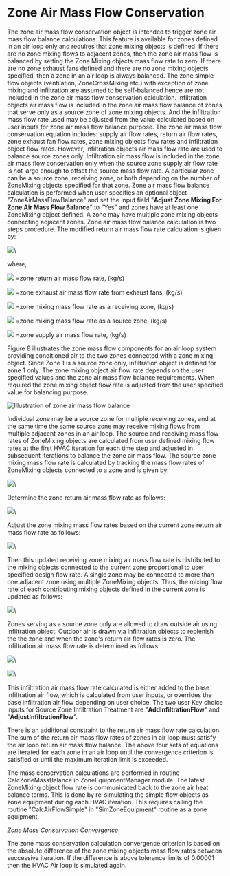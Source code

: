 # Zone Air Mass Flow Conservation

The zone air mass flow conservation object is intended to trigger zone air mass flow balance calculations.  This feature is available for zones defined in an air loop only and requires that zone mixing objects is defined.  If there are no zone mixing flows to adjacent zones, then the zone air mass flow is balanced by setting the Zone Mixing objects mass flow rate to zero. If there are no zone exhaust fans defined and there are no zone mixing objects specified, then a zone in an air loop is always balanced.  The zone simple flow objects (ventilation, ZoneCrossMixing etc.) with exception of zone mixing and infiltration are assumed to be self-balanced hence are not included in the zone air mass flow conservation calculation. Infiltration objects air mass flow is included in the zone air mass flow balance of zones that serve only as a source zone of zone mixing objects. And the infiltration mass flow rate used may be adjusted from the value calculated based on user inputs for zone air mass flow balance purpose. The zone air mass flow conservation equation includes: supply air flow rates, return air flow rates, zone exhaust fan flow rates, zone mixing objects flow rates and infiltration object flow rates. However, infiltration objects air mass flow rate are used to balance source zones only. Infiltration air mass flow is included in the zone air mass flow conservation only when the source zone supply air flow rate is not large enough to offset the source mass flow rate. A particular zone can be a source zone, receiving zone, or both depending on the number of ZoneMixing objects specified for that zone. Zone air mass flow balance calculation is performed when user specifies an optional object "ZoneAirMassFlowBalance" and set the input field "**Adjust Zone Mixing For Zone Air Mass Flow Balance**" to "Yes" and zones have at least one ZoneMixing object defined.  A zone may have multiple zone mixing objects connecting adjacent zones.  Zone air mass flow balance calculation is two steps procedure.  The modified return air mass flow rate calculation is given by:

![](media/image128.png)\


where,

![](media/image129.png) =zone return air mass flow rate, (kg/s)

![](media/image130.png) =zone exhaust air mass flow rate from exhaust fans, (kg/s)

![](media/image131.png) =zone mixing mass flow rate as a receiving zone, (kg/s)

![](media/image132.png) =zone mixing mass flow rate as a source zone, (kg/s)

![](media/image133.png) =zone supply air mass flow rate, (kg/s)

Figure 8 illustrates the zone mass flow components for an air loop system providing conditioned air to the two zones connected with a zone mixing object. Since Zone 1 is a source zone only, infiltration object is defined for zone 1 only.  The zone mixing object air flow rate depends on the user specified values and the zone air mass flow balance requirements.  When required the zone mixing object flow rate is adjusted from the user specified value for balancing purpose.

![Illustration of zone air mass flow balance](media/illustration-of-zone-air-mass-flow-balance.png)

Individual zone may be a source zone for multiple receiving zones, and at the same time the same source zone may receive mixing flows from multiple adjacent zones in an air loop.  The source and receiving mass flow rates of ZoneMixing objects are calculated from user defined mixing flow rates at the first HVAC iteration for each time step and adjusted in subsequent iterations to balance the zone air mass flow. The source zone mixing mass flow rate is calculated by tracking the mass flow rates of ZoneMixing objects connected to a zone and is given by:

![](media/image135.png)\


Determine the zone return air mass flow rate as follows:

![](media/image128.png)\


Adjust the zone mixing mass flow rates based on the current zone return air mass flow rate as follows:

![](media/image136.png)\


Then this updated receiving zone mixing air mass flow rate is distributed to the mixing objects connected to the current zone proportional to user specified design flow rate. A single zone may be connected to more than one adjacent zone using multiple ZoneMixing objects.  Thus, the mixing flow rate of each contributing mixing objects defined in the current zone is updated as follows:

![](media/image137.png)\


Zones serving as a source zone only are allowed to draw outside air using infiltration object.   Outdoor air is drawn via infiltration objects to replenish the the zone and when the zone's return air flow rates is zero. The infiltration air mass flow rate is determined as follows:

![](media/image138.png)\


![](media/image139.png)\


This infiltration air mass flow rate calculated is either added to the base infiltration air flow, which is calculated from user inputs, or overrides the base infiltration air flow depending on user choice. The two user Key choice inputs for Source Zone Infiltration Treatment are "**AddInfiltrationFlow**" and "**AdjustInfiltrationFlow**".

There is an additional constraint to the return air mass flow rate calculation.  The sum of the return air mass flow rates of zones in air loop must satisfy the air loop return air mass flow balance.  The above four sets of equations are iterated for each zone in an air loop until the convergence criterion is satisfied or until the maximum iteration limit is exceeded.

The mass conservation calculations are performed in routine CalcZoneMassBalance in ZoneEquipmentManager module. The latest ZoneMixing object flow rate is communicated back to the zone air heat balance terms. This is done by re-simulating the simple flow objects as zone equipment during each HVAC iteration.  This requires calling the routine "CalcAirFlowSimple" in "SimZoneEquipment" routine as a zone equipment.

*Zone Mass Conservation Convergence*

The zone mass conservation calculation convergence criterion is based on the absolute difference of the zone mixing objects mass flow rates between successive iteration.  If the difference is above tolerance limits of 0.00001 then the HVAC Air loop is simulated again.
